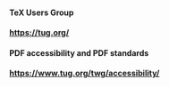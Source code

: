 #### TeX Users Group
#### https://tug.org/

#### PDF accessibility and PDF standards
#### https://www.tug.org/twg/accessibility/
